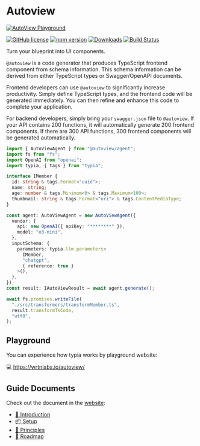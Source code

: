 # Autoview
[![AutoView Playground](https://wrtnlabs.io/autoview/images/docs/playground.png)](https://wrtnlabs.io/autoview)

[![GitHub license](https://img.shields.io/badge/license-MIT-blue.svg)](https://github.com/wrtnlabs/autoview/blob/master/LICENSE)
[![npm version](https://img.shields.io/npm/v/@autoview/interface.svg)](https://www.npmjs.com/package/@autoview/interface)
[![Downloads](https://img.shields.io/npm/dm/@autoview/interface.svg)](https://www.npmjs.com/package/@autoview/interface)
[![Build Status](https://github.com/wrtnlabs/autoview/workflows/build/badge.svg)](https://github.com/wrtnlabs/autoview/actions?query=workflow%3Abuild)

Turn your blueprint into UI components.

`@autoview` is a code generator that produces TypeScript frontend component from schema information. This schema information can be derived from either TypeScript types or Swagger/OpenAPI documents.

Frontend developers can use `@autoview` to significantly increase productivity. Simply define TypeScript types, and the frontend code will be generated immediately. You can then refine and enhance this code to complete your application.

For backend developers, simply bring your `swagger.json` file to `@autoview`. If your API contains 200 functions, it will automatically generate 200 frontend components. If there are 300 API functions, 300 frontend components will be generated automatically.

```typescript
import { AutoViewAgent } from "@autoview/agent";
import fs from "fs";
import OpenAI from "openai";
import typia, { tags } from "typia";

interface IMember {
  id: string & tags.Format<"uuid">;
  name: string;
  age: number & tags.Minimum<0> & tags.Maximum<100>;
  thumbnail: string & tags.Format<"uri"> & tags.ContentMediaType;
}

const agent: AutoViewAgent = new AutoViewAgent({
  vendor: {
    api: new OpenAI({ apiKey: "********" }),
    model: "o3-mini",
  },
  inputSchema: {
    parameters: typia.llm.parameters<
      IMember, 
      "chatgpt", 
      { reference: true }
    >(),
  },
});
const result: IAutoViewResult = await agent.generate();

await fs.promises.writeFile(
  "./src/transformers/transformMember.ts",
  result.transformTsCode,
  "utf8",
);
```



## Playground

You can experience how typia works by playground website:

💻 https://wrtnlabs.io/autoview/




## Guide Documents
Check out the document in the [website](https://wrtnlabs.io/autoview):

  - [🚀 Introduction](https://wrtnlabs.io/autoview/docs/)
  - [📦 Setup](https://wrtnlabs.io/autoview/docs/setup/)
  - [📜 Principles](https://wrtnlabs.io/autoview/docs/principles/)
  - [📅 Roadmap](https://wrtnlabs.io/autoview/docs/roadmap/)
